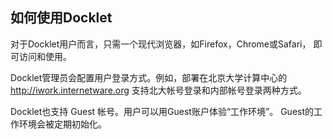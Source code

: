 ## 如何使用Docklet ##

对于Docklet用户而言，只需一个现代浏览器，如Firefox，Chrome或Safari，
即可访问和使用。

Docklet管理员会配置用户登录方式。例如，部署在北京大学计算中心的 
http://iwork.internetware.org 支持北大帐号登录和内部帐号登录两种方式。

Docklet也支持 Guest 帐号。用户可以用Guest账户体验“工作环境”。
Guest的工作环境会被定期初始化。

